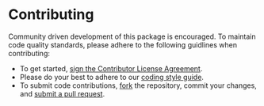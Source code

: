 # Contributing

Community driven development of this package is encouraged. To maintain code quality standards, please adhere to the following guidlines when contributing:
 - To get started, <a href="https://www.clahub.com/agreements/NREL/InfrastructureSystems.jl">sign the Contributor License Agreement</a>.
 - Please do your best to adhere to our [coding style guide](https://nrel-siip.github.io/InfrastructureSystems.jl/latest/style/).
 - To submit code contributions, [fork](https://help.github.com/articles/fork-a-repo/) the repository, commit your changes, and [submit a pull request](https://help.github.com/articles/creating-a-pull-request-from-a-fork/).
